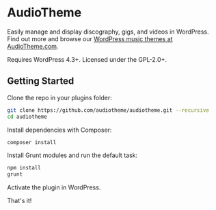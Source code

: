 # AudioTheme

Easily manage and display discography, gigs, and videos in WordPress. Find out more and browse our [WordPress music themes at AudioTheme.com](https://audiotheme.com/).

Requires WordPress 4.3+. Licensed under the GPL-2.0+.

## Getting Started

Clone the repo in your plugins folder:

```sh
git clone https://github.com/audiotheme/audiotheme.git --recursive
cd audiotheme
```

Install dependencies with Composer:

```sh
composer install
```

Install Grunt modules and run the default task:

```sh
npm install
grunt
```

Activate the plugin in WordPress.

That's it!
